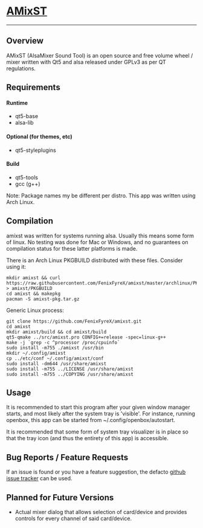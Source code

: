 # [AMixST](https://github.com/FenixFyreX/amixst)
--------------
## Overview
AMixST (AlsaMixer Sound Tool) is an open source and free volume wheel / mixer written with Qt5 and alsa released under GPLv3 as per QT regulations.

## Requirements
#### Runtime
- qt5-base
- alsa-lib

#### Optional (for themes, etc)
- qt5-styleplugins

#### Build
- qt5-tools
- gcc (g++)

Note: Package names my be different per distro. This app was written using Arch Linux.

## Compilation
amixst was written for systems running alsa. Usually this means some form of linux. No testing was done for Mac or Windows, and no guarantees on compilation status for these latter platforms is made.

There is an Arch Linux PKGBUILD distributed with these files.
Consider using it:
```
mkdir amixst && curl https://raw.githubusercontent.com/FenixFyreX/amixst/master/archlinux/PKGBUILD > amixst/PKGBUILD
cd amixst && makepkg
pacman -S amixst-pkg.tar.gz
```

Generic Linux process:
```
git clone https://github.com/FenixFyreX/amixst.git
cd amixst
mkdir amixst/build && cd amixst/build
qt5-qmake ../src/amixst.pro CONFIG+=release -spec=linux-g++
make -j `grep -c ^processor /proc/cpuinfo`
sudo install -m755 ./amixst /usr/bin
mkdir ~/.config/amixst
cp ../etc/conf ~/.config/amixst/conf
sudo install -dm644 /usr/share/amixst
sudo install -m755 ../LICENSE /usr/share/amixst
sudo install -m755 ../COPYING /usr/share/amixst
```

## Usage
It is recommended to start this program after your given window manager starts, and most likely after the system tray is 'visible'. For instance, running openbox, this app can be started from ~/.config/openbox/autostart.

It is recommended that some form of system tray visualizer is in place so that the tray icon (and thus the entirety of this app) is accessible.

## Bug Reports / Feature Requests
If an issue is found or you have a feature suggestion, the defacto [github issue tracker](https://github.com/FenixFyreX/amixst/issues) can be used.

## Planned for Future Versions
- Actual mixer dialog that allows selection of card/device and provides controls for every channel of said card/device.
